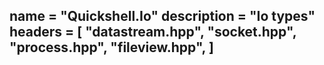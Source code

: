 name = "Quickshell.Io"
description = "Io types"
headers = [
	"datastream.hpp",
	"socket.hpp",
	"process.hpp",
	"fileview.hpp",
]
-----

